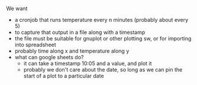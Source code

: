 We want

- a cronjob that runs temperature every n minutes (probably about every 5)
- to capture that output in a file along with a timestamp
- the file must be suitable for gnuplot or other plotting sw, or for importing into spreadsheet
- probably time along x and temperature along y
- what can google sheets do?
  - it can take a timestamp 10:05 and a value, and plot it
  - probably we don't care about the date, so long as we can pin the start of a plot to a particular date
